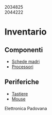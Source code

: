 2034825  
2044222

# Inventario

## Componenti
* [Schede madri](./componenti/schede_madri.md)
* [Processori](./componenti/processori.md)

## Periferiche
* [Tastiere](./periferiche/tastiere.md)
* [Mouse](./periferiche/mouse.md)

Elettronica Padovana
